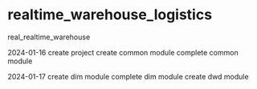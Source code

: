 # realtime_warehouse_logistics
real_realtime_warehouse

2024-01-16
create project
create common module
complete common module

2024-01-17
create dim module
complete dim module
create dwd module
